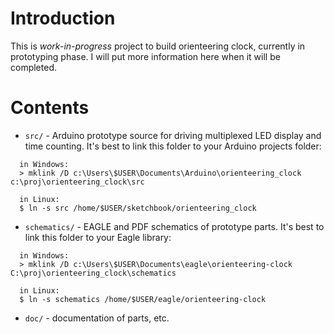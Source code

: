 # Introduction
This is *work-in-progress* project to build orienteering clock, currently in prototyping phase. I will put more information here when it will be completed.

# Contents
 * `src/` - Arduino prototype source for driving multiplexed LED display and time counting. It's best to link this folder to your Arduino projects folder:
  
  ```
    in Windows:
    > mklink /D c:\Users\$USER\Documents\Arduino\orienteering_clock c:\proj\orienteering_clock\src

    in Linux:
    $ ln -s src /home/$USER/sketchbook/orienteering_clock
  ```
 
 * `schematics/` - EAGLE and PDF schematics of prototype parts. It's best to link this folder to your Eagle library:

  ```
    in Windows:
    > mklink /D c:\Users\$USER\Documents\eagle\orienteering-clock C:\proj\orienteering_clock\schematics

    in Linux:
    $ ln -s schematics /home/$USER/eagle/orienteering-clock

  ```

 * `doc/` - documentation of parts, etc.

